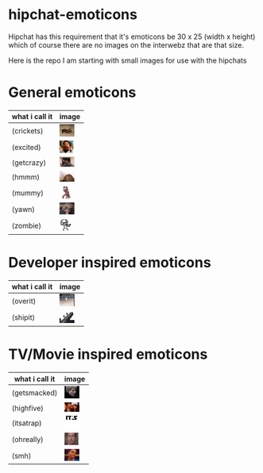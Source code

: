 hipchat-emoticons
=================
Hipchat has this requirement that it's emoticons be 30 x 25 (width x height) which of course there are no images on the interwebz that are that size.

Here is the repo I am starting with small images for use with the hipchats

General emoticons
=================

what i call it  | image
------------- | -------------
(crickets)  | ![crickets](general/crickets.gif) 
(excited)  | ![excited](general/excited.gif) 
(getcrazy)  | ![getcrazy](general/get_crazy.gif) 
(hmmm)  | ![hmmm](general/hmmm.gif) 
(mummy)  | ![mummy](general/mummy.gif) 
(yawn)  | ![yawn](general/yawn.gif) 
(zombie)  | ![zombie](general/zombie.gif) 

Developer inspired emoticons
=================

what i call it  | image
------------- | -------------
(overit)  | ![overit](dev/over_it.gif) 
(shipit)  | ![shipit](dev/ship_it.gif) 

TV/Movie inspired emoticons
=================

what i call it  | image
------------- | -------------
(getsmacked)  | ![getsmacked](tv_n_movies/get_smacked.gif) 
(highfive)  | ![highfive](tv_n_movies/highfive.gif) 
(itsatrap)  | ![itsatrap](tv_n_movies/itsatrap.gif) 
(ohreally)  | ![ohreally](tv_n_movies/ohrly.gif) 
(smh)  | ![smh](tv_n_movies/smh.gif) 


